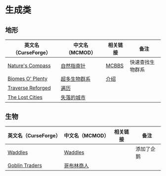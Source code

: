 # 生成类

## 地形

| 英文名（CurseForge）                                                                | 中文名（MCMOD）                                     | 相关链接                                              | 备注             |
| ----------------------------------------------------------------------------------- | --------------------------------------------------- | ----------------------------------------------------- | ---------------- |
| [Nature's Compass](https://www.curseforge.com/minecraft/mc-mods/natures-compass)    | [自然指南针](https://www.mcmod.cn/class/754.html)   | [MCBBS](https://www.mcbbs.net/thread-977694-1-1.html) | 快速查找生物群系 |
| [Biomes O' Plenty](https://www.curseforge.com/minecraft/mc-mods/biomes-o-plenty)    | [超多生物群系](https://www.mcmod.cn/class/108.html) | [介绍](https://www.mcbbs.net/thread-814732-1-1.html)  |                  |
| [Traverse Reforged](https://www.curseforge.com/minecraft/mc-mods/traverse-reforged) | [遍历](https://www.mcmod.cn/class/1416.html)        |                                                       |                  |
| [The Lost Cities](https://www.curseforge.com/minecraft/mc-mods/the-lost-cities)     | [失落的城市](https://www.mcmod.cn/class/1295.html)  |                                                       |                  |

## 生物

| 英文名（CurseForge）                                                          | 中文名（MCMOD）                                    | 相关链接 | 备注       |
| ----------------------------------------------------------------------------- | -------------------------------------------------- | -------- | ---------- |
| [Waddles](https://www.curseforge.com/minecraft/mc-mods/waddles)               | [Waddles](https://www.mcmod.cn/class/1641.html)    |          | 添加了企鹅 |
| [Goblin Traders](https://www.curseforge.com/minecraft/mc-mods/goblin-traders) | [哥布林商人](https://www.mcmod.cn/class/2353.html) |          |            |
